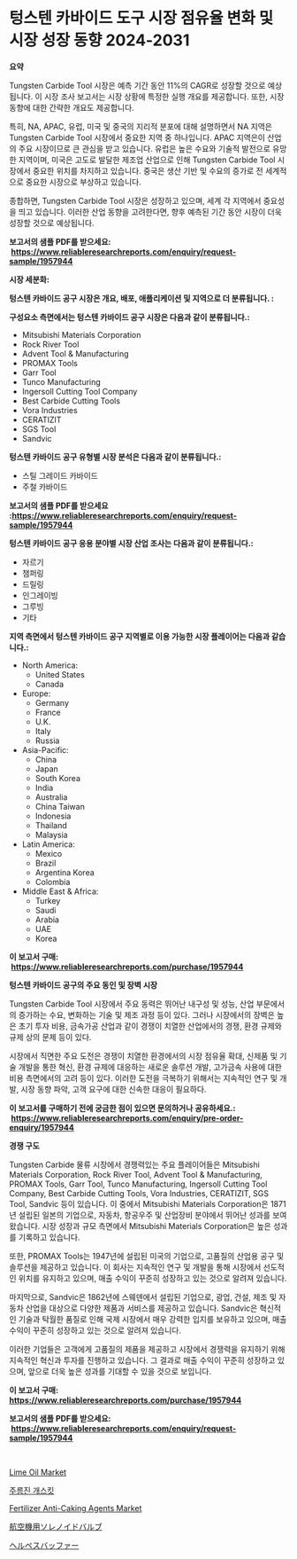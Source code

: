 <p><h1>텅스텐 카바이드 도구 시장 점유율 변화 및 시장 성장 동향 2024-2031</h1></p><p><strong>요약</strong></p>
<p><p>Tungsten Carbide Tool 시장은 예측 기간 동안 11%의 CAGR로 성장할 것으로 예상됩니다. 이 시장 조사 보고서는 시장 상황에 특정한 실행 개요를 제공합니다. 또한, 시장 동향에 대한 간략한 개요도 제공합니다. </p><p>특히, NA, APAC, 유럽, 미국 및 중국의 지리적 분포에 대해 설명하면서 NA 지역은 Tungsten Carbide Tool 시장에서 중요한 지역 중 하나입니다. APAC 지역은이 산업의 주요 시장이므로 큰 관심을 받고 있습니다. 유럽은 높은 수요와 기술적 발전으로 유망한 지역이며, 미국은 고도로 발달한 제조업 산업으로 인해 Tungsten Carbide Tool 시장에서 중요한 위치를 차지하고 있습니다. 중국은 생산 기반 및 수요의 증가로 전 세계적으로 중요한 시장으로 부상하고 있습니다.</p><p>종합하면, Tungsten Carbide Tool 시장은 성장하고 있으며, 세계 각 지역에서 중요성을 띄고 있습니다. 이러한 산업 동향을 고려한다면, 향후 예측된 기간 동안 시장이 더욱 성장할 것으로 예상됩니다.</p></p>
<p><strong>보고서의 샘플 PDF를 받으세요: &nbsp;<a href="https://www.reliableresearchreports.com/enquiry/request-sample/1957944">https://www.reliableresearchreports.com/enquiry/request-sample/1957944</a></strong></p>
<p><strong>시장 세분화:</strong></p>
<p><strong> 텅스텐 카바이드 공구 시장은 개요, 배포, 애플리케이션 및 지역으로 더 분류됩니다. :</strong></p>
<p><strong>구성요소 측면에서는 텅스텐 카바이드 공구 시장은 다음과 같이 분류됩니다.:</strong></p>
<p><ul><li>Mitsubishi Materials Corporation</li><li>Rock River Tool</li><li>Advent Tool & Manufacturing</li><li>PROMAX Tools</li><li>Garr Tool</li><li>Tunco Manufacturing</li><li>Ingersoll Cutting Tool Company</li><li>Best Carbide Cutting Tools</li><li>Vora Industries</li><li>CERATIZIT</li><li>SGS Tool</li><li>Sandvic</li></ul></p>
<p><strong> 텅스텐 카바이드 공구 유형별 시장 분석은 다음과 같이 분류됩니다.:</strong></p>
<p><ul><li>스틸 그레이드 카바이드</li><li>주철 카바이드</li></ul></p>
<p><strong>보고서의 샘플 PDF를 받으세요 :<a href="https://www.reliableresearchreports.com/enquiry/request-sample/1957944">https://www.reliableresearchreports.com/enquiry/request-sample/1957944</a></strong></p>
<p><strong> 텅스텐 카바이드 공구 응용 분야별 시장 산업 조사는 다음과 같이 분류됩니다.:</strong></p>
<p><ul><li>자르기</li><li>챔퍼링</li><li>드릴링</li><li>인그레이빙</li><li>그루빙</li><li>기타</li></ul></p>
<p><strong>지역 측면에서 텅스텐 카바이드 공구 지역별로 이용 가능한 시장 플레이어는 다음과 같습니다.:</strong></p>
<p><ul>
    <li>
        North America:
        <ul>
            <li>United States</li>
            <li>Canada</li>
        </ul>
    </li>
    <li>
        Europe:
        <ul>
            <li>Germany</li>
            <li>France</li>
            <li>U.K.</li>
            <li>Italy</li>
            <li>Russia</li>
        </ul>
    </li>
    <li>
        Asia-Pacific:
        <ul>
            <li>China</li>
            <li>Japan</li>
            <li>South Korea</li>
            <li>India</li>
            <li>Australia</li>
            <li>China Taiwan</li>
            <li>Indonesia</li>
            <li>Thailand</li>
            <li>Malaysia</li>
        </ul>
    </li>
    <li>
        Latin America:
        <ul>
            <li>Mexico</li>
            <li>Brazil</li>
            <li>Argentina Korea</li>
            <li>Colombia</li>
        </ul>
    </li>
    <li>
        Middle East & Africa:
        <ul>
            <li>Turkey</li>
            <li>Saudi</li>
            <li>Arabia</li>
            <li>UAE</li>
            <li>Korea</li>
        </ul>
    </li>
    </ul></p>
<p><strong>이 보고서 구매: &nbsp;<a href="https://www.reliableresearchreports.com/purchase/1957944">https://www.reliableresearchreports.com/purchase/1957944</a></strong></p>
<p><strong>텅스텐 카바이드 공구의 주요 동인 및 장벽 시장</strong></p>
<p><p>Tungsten Carbide Tool 시장에서 주요 동력은 뛰어난 내구성 및 성능, 산업 부문에서의 증가하는 수요, 변화하는 기술 및 제조 과정 등이 있다. 그러나 시장에서의 장벽은 높은 초기 투자 비용, 금속가공 산업과 같이 경쟁이 치열한 산업에서의 경쟁, 환경 규제와 규제 상의 문제 등이 있다.</p><p>시장에서 직면한 주요 도전은 경쟁이 치열한 환경에서의 시장 점유율 확대, 신제품 및 기술 개발을 통한 혁신, 환경 규제에 대응하는 새로운 솔루션 개발, 고가금속 사용에 대한 비용 측면에서의 고려 등이 있다. 이러한 도전을 극복하기 위해서는 지속적인 연구 및 개발, 시장 동향 파악, 고객 요구에 대한 신속한 대응이 필요하다.</p></p>
<p><strong>이 보고서를 구매하기 전에 궁금한 점이 있으면 문의하거나 공유하세요.: &nbsp;<a href="https://www.reliableresearchreports.com/enquiry/pre-order-enquiry/1957944">https://www.reliableresearchreports.com/enquiry/pre-order-enquiry/1957944</a></strong></p>
<p><strong>경쟁 구도</strong></p>
<p><p>Tungsten Carbide 물류 시장에서 경쟁력있는 주요 플레이어들은 Mitsubishi Materials Corporation, Rock River Tool, Advent Tool & Manufacturing, PROMAX Tools, Garr Tool, Tunco Manufacturing, Ingersoll Cutting Tool Company, Best Carbide Cutting Tools, Vora Industries, CERATIZIT, SGS Tool, Sandvic 등이 있습니다. 이 중에서 Mitsubishi Materials Corporation은 1871년 설립된 일본의 기업으로, 자동차, 항공우주 및 산업장비 분야에서 뛰어난 성과를 보여왔습니다. 시장 성장과 규모 측면에서 Mitsubishi Materials Corporation은 높은 성과를 기록하고 있습니다.</p><p>또한, PROMAX Tools는 1947년에 설립된 미국의 기업으로, 고품질의 산업용 공구 및 솔루션을 제공하고 있습니다. 이 회사는 지속적인 연구 및 개발을 통해 시장에서 선도적인 위치를 유지하고 있으며, 매출 수익이 꾸준히 성장하고 있는 것으로 알려져 있습니다.</p><p>마지막으로, Sandvic은 1862년에 스웨덴에서 설립된 기업으로, 광업, 건설, 제조 및 자동차 산업을 대상으로 다양한 제품과 서비스를 제공하고 있습니다. Sandvic은 혁신적인 기술과 탁월한 품질로 인해 국제 시장에서 매우 강력한 입지를 보유하고 있으며, 매출 수익이 꾸준히 성장하고 있는 것으로 알려져 있습니다.</p><p>이러한 기업들은 고객에게 고품질의 제품을 제공하고 시장에서 경쟁력을 유지하기 위해 지속적인 혁신과 투자를 진행하고 있습니다. 그 결과로 매출 수익이 꾸준히 성장하고 있으며, 앞으로 더욱 높은 성과를 기대할 수 있을 것으로 보입니다.</p></p>
<p><strong>이 보고서 구매: &nbsp; <a href="https://www.reliableresearchreports.com/purchase/1957944">https://www.reliableresearchreports.com/purchase/1957944</a></strong></p>
<p><strong>보고서의 샘플 PDF를 받으세요: &nbsp;<a href="https://www.reliableresearchreports.com/enquiry/request-sample/1957944">https://www.reliableresearchreports.com/enquiry/request-sample/1957944</a></strong><strong></strong></p>
<p>&nbsp;</p>
<p><p><a href="https://metal-farmhouse-e95.notion.site/Lime-Oil-Market-Size-Focuses-on-Market-Dynamics-In-Depth-Analysis-and-Future-Projections-of-its-Mar-4b2b9f34d4b14a659dd5d4f4d4fa9f01">Lime Oil Market</a></p><p><a href="https://github.com/vss5505pa7z1p/Market-Research-Report-List-1/blob/main/21896367967.md">주름진 개스킷</a></p><p><a href="https://issuu.com/reportprime-2/docs/fertilizer-anti-caking-agents-market-size-2030.ppt">Fertilizer Anti-Caking Agents Market</a></p><p><a href="https://github.com/vtbvgl20191192/Market-Research-Report-List-1/blob/main/36351348071.md">航空機用ソレノイドバルブ</a></p><p><a href="https://medium.com/@matteills7854/hepes%E7%B7%A9%E8%A1%9D%E6%B6%B2%E5%B8%82%E5%A0%B4%E8%A6%8F%E6%A8%A1%E3%81%AF-%E4%B8%96%E7%95%8C%E7%94%A3%E6%A5%AD%E3%81%AB%E3%81%8A%E3%81%91%E3%82%8B%E6%9C%80%E9%81%A9%E3%81%AA%E3%83%9E%E3%83%BC%E3%82%B1%E3%83%86%E3%82%A3%E3%83%B3%E3%82%B0%E3%83%81%E3%83%A3%E3%83%8D%E3%83%AB%E3%82%92%E6%98%8E%E3%82%89%E3%81%8B%E3%81%AB%E3%81%97%E3%81%BE%E3%81%99-c74932299c25">ヘルペスバッファー</a></p></p>